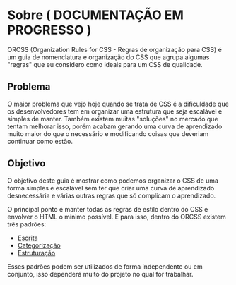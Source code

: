 # Sobre ( DOCUMENTAÇÃO EM PROGRESSO )
ORCSS (Organization Rules for CSS - Regras de organização para CSS) é um guia de nomenclatura e organização do CSS que agrupa algumas "regras" que eu considero como ideais para um CSS de qualidade.

## Problema
O maior problema que vejo hoje quando se trata de CSS é a dificuldade que os desenvolvedores tem em organizar uma estrutura que seja escalável e simples de manter. Também existem muitas "soluções" no mercado que tentam melhorar isso, porém acabam gerando uma curva de aprendizado muito maior do que o necessário e modificando coisas que deveriam continuar como estão.

## Objetivo
O objetivo deste guia é mostrar como podemos organizar o CSS de uma forma simples e escalável sem ter que criar uma curva de aprendizado desnecessária e várias outras regras que só complicam o aprendizado.

O principal ponto é manter todas as regras de estilo dentro do CSS e envolver o HTML o mínimo possível. E para isso, dentro do ORCSS existem três padrões:

- [Escrita](writing/index.md)
- [Categorização](categorization/index.md)
- [Estruturação](structuring/index.md)

Esses padrões podem ser utilizados de forma independente ou em conjunto, isso dependerá muito do projeto no qual for trabalhar.